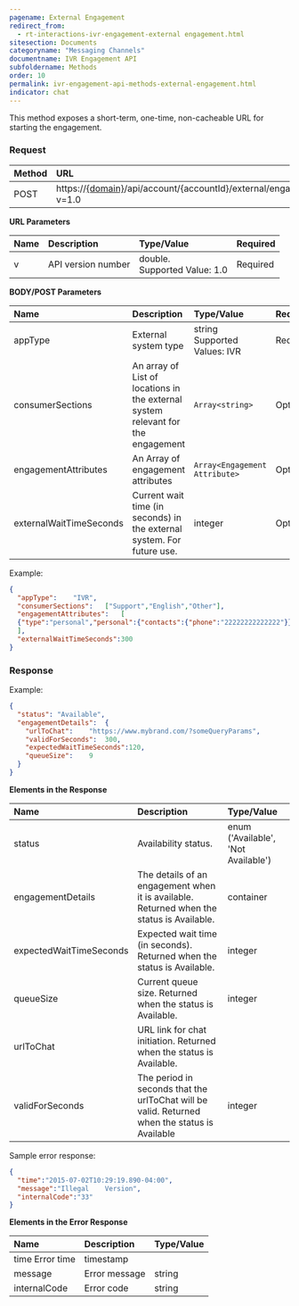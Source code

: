 ```yaml
---
pagename: External Engagement
redirect_from:
  - rt-interactions-ivr-engagement-external engagement.html
sitesection: Documents
categoryname: "Messaging Channels"
documentname: IVR Engagement API
subfoldername: Methods
order: 10
permalink: ivr-engagement-api-methods-external-engagement.html
indicator: chat
---
```


This method exposes a short-term, one-time, non-cacheable URL for starting the engagement.

### Request

| Method | URL |
| :--- | :--- |
| POST | https://[{domain}](/agent-domain-domain-api.html)/api/account/{accountId}/external/engagement?v=1.0 |

**URL Parameters**

| Name | Description | Type/Value | Required |
| :--- | :--- | :--- |:--- |
| v | API version number | double. <br> Supported Value: 1.0 | Required |

**BODY/POST Parameters**

| Name | Description | Type/Value | Required |
| :--- | :--- | :--- | :--- |
| appType | External system type | string <br> Supported Values: IVR | Required |
| consumerSections | An array of List of locations in the external system relevant for the engagement | `Array<string>` | Optional |
| engagementAttributes | An Array of engagement attributes | `Array<Engagement Attribute>` | Optional |
| externalWaitTimeSeconds | Current wait time (in seconds) in the external system. For future use. | integer | Optional |

Example:

```json
{
  "appType":	"IVR",
  "consumerSections":	["Support","English","Other"],
  "engagementAttributes":	[
  {"type":"personal","personal":{"contacts":{"phone":"22222222222222"}}}
  ],
  "externalWaitTimeSeconds":300
}
```

### Response

Example:
```json
{
  "status":	"Available",
  "engagementDetails":	{
    "urlToChat":	"https://www.mybrand.com/?someQueryParams",
    "validForSeconds":	300,
    "expectedWaitTimeSeconds":120,
    "queueSize":	9
  }
}
```

**Elements in the Response**

| Name | Description | Type/Value |
| :--- | :--- | :--- |
| status | Availability status. | enum ('Available', 'Not Available') |
| engagementDetails | The details of an engagement when it is available. Returned when the status is Available. | container |
| expectedWaitTimeSeconds | Expected wait time (in seconds). Returned when the status is Available. | integer |
| queueSize | Current queue size. Returned when the status is Available. | integer |
| urlToChat | URL link for chat initiation. Returned when the status is Available. | |
| validForSeconds | The period in seconds that the urlToChat will be valid. Returned when the status is Available | integer |

Sample error response:

```json
{
  "time":"2015-07-02T10:29:19.890-04:00",
  "message":"Illegal	Version",
  "internalCode":"33"
}
```

**Elements in the Error Response**

| Name | Description | Type/Value |
| :--- | :--- | :--- |
| time Error time | timestamp |
| message | Error message | string |
| internalCode | Error code | string |
